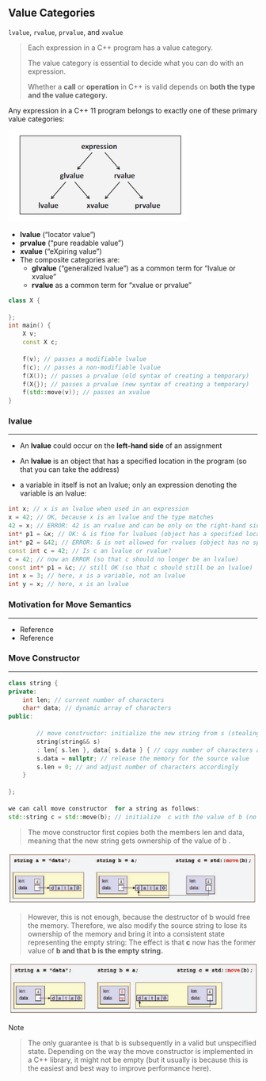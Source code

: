 ## Value Categories

`lvalue`, `rvalue`, `prvalue`, and `xvalue`

> Each expression in a C++ program has a value category.
>
> The value category is essential to decide what you can do with an expression.
>
> Whether a **call** or **operation** in C++ is valid depends on **both the type and the value category.**

Any expression in a C++ 11 program belongs to exactly one of these primary value categories:

![image-20230330214230926](valueCategories)

- **lvalue** (“locator value”)
-  **prvalue** (“pure readable value”)
-  **xvalue** (“eXpiring value”)
- The composite categories are:
  -  **glvalue** (“generalized lvalue”) as a common term for “lvalue or xvalue”
  -  **rvalue** as a common term for “xvalue or prvalue”



```C++
class X {

};
int main() {
	X v;
	const X c;

	f(v); // passes a modifiable lvalue
	f(c); // passes a non-modifiable lvalue
	f(X()); // passes a prvalue (old syntax of creating a temporary)
	f(X{}); // passes a prvalue (new syntax of creating a temporary)
	f(std::move(v)); // passes an xvalue
}
```



### lvalue

----

- An **lvalue** could occur on the **left-hand side** of an assignment

- An **lvalue** is an object that has a specified location in the program (so that you can take the address)
- a variable in itself is not an lvalue; only an expression denoting the variable is an lvalue:

```C++
int x; // x is an lvalue when used in an expression
x = 42; // OK, because x is an lvalue and the type matches
42 = x; // ERROR: 42 is an rvalue and can be only on the right-hand side of an assignment
int* p1 = &x; // OK: & is fine for lvalues (object has a specified location)
int* p2 = &42; // ERROR: & is not allowed for rvalues (object has no specified location)
const int c = 42; // Is c an lvalue or rvalue?
c = 42; // now an ERROR (so that c should no longer be an lvalue)
const int* p1 = &c; // still OK (so that c should still be an lvalue)
int x = 3; // here, x is a variable, not an lvalue
int y = x; // here, x is an lvalue
```



### Motivation for Move Semantics
---

- Reference
- Reference



### Move Constructor

----



```C++
class string {
private:
	int len; // current number of characters
	char* data; // dynamic array of characters
public:

		// move constructor: initialize the new string from s (stealing the value):
		string(string&& s)
		: len{ s.len }, data{ s.data } { // copy number of characters and pointer to memory
		s.data = nullptr; // release the memory for the source value
		s.len = 0; // and adjust number of characters accordingly
	}

};

we can call move constructor  for a string as follows:
std::string c = std::move(b); // initialize  c with the value of b (no longer needing its value here)

```

> The move constructor first copies both the members len and data, meaning that the new string gets ownership
> of the value of b .

![image-20230330230546307](moveConstructor)

> However, this is not enough, because the destructor of b would free the memory. Therefore, we also modify
> the source string to lose its ownership of the memory and bring it into a consistent state representing the
> empty string: The effect is that **c** now has the former value of  **b and that b is the empty string.**

![image-20230330230723339](moveConstructor_2)

Note

>The only guarantee is that b is subsequently in a valid but unspecified state. Depending on the way the move
>constructor is implemented in a C++ library, it might not be empty (but it usually is because this is the easiest
>and best way to improve performance here).

